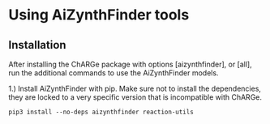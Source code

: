 
# Using AiZynthFinder tools
## Installation
After installing the ChARGe package with options [aizynthfinder], or
[all], run the additional commands to use the AiZynthFinder models.

1.) Install AiZynthFinder with pip.  Make sure not to install the
dependencies, they are locked to a very specific version that is
incompatible with ChARGe.
```
pip3 install --no-deps aizynthfinder reaction-utils
```

